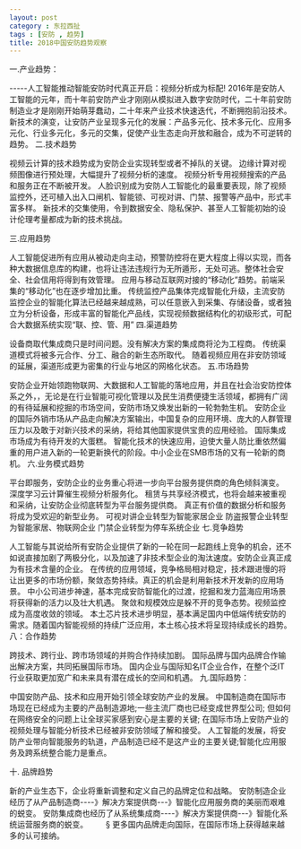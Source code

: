 ```yaml
---
layout: post
category : 东拉西扯
tags : [安防 , 趋势]
title: 2018中国安防趋势观察
---
```


一.产业趋势：

-----人工智能推动智能安防时代真正开启：视频分析成为标配!
2016年是安防人工智能的元年，而十年前安防产业才刚刚从模拟进入数字安防时代，二十年前安防制造业才是刚刚开始萌芽蠢动，二十年来产业技术快速迭代，不断拥抱前沿技术。
新技术的演变，让安防产业呈现多元化的发展：产品多元化、技术多元化、应用多元化、行业多元化，多元的交集，促使产业生态走向开放和融合，成为不可逆转的趋势。
二.技术趋势

视频云计算的技术趋势成为安防企业实现转型或者不掉队的关键。
边缘计算对视频图像进行预处理，大幅提升了视频分析的速度。
视频分析专用视频搜索的产品和服务正在不断被开发。
人脸识别成为安防人工智能化的最重要表现，除了视频监控外，还可植入出入口闸机、智能锁、可视对讲、门禁、报警等产品中，形式丰富多样。
新技术的交集使用，令到数据安全、隐私保护、甚至人工智能初始的设计伦理考量都成为新的技术挑战。
 

三.应用趋势

人工智能促进所有应用从被动走向主动，预警防控将在更大程度上得以实现，而各种大数据信息库的构建，也将让违法违规行为无所遁形，无处可逃。整体社会安全、社会信用将得到有效管理。
应用与移动互联网对接的“移动化”趋势。前端采集的“移动化”也在逐步增加比重。
传统监控产品集体完成智能化升级，主流安防监控企业的智能化算法已经越来越成熟，可以任意嵌入到采集、存储设备，或者独立为分析设备，形成丰富的智能化产品线，实现视频数据结构化的初级形式，可配合大数据系统实现“联、控、管、用”
四.渠道趋势

设备商取代集成商只是时间问题。没有解决方案的集成商将沦为工程商。
传统渠道模式将被多元合作、分工、融合的新生态所取代。
随着视频应用在非安防领域的延展，渠道形成更为密集的行业与地区的网格化状态。
五.市场趋势

安防企业开始领跑物联网、大数据和人工智能的落地应用，并且在社会治安防控体系之外，，无论是在行业智能可视化管理以及民生消费便捷生活领域，都拥有广阔的有待延展和挖掘的市场空间，安防市场又焕发出新的一轮勃勃生机。
安防企业的国际外销市场从产品走向解决方案输出，中国复杂的应用环境、庞大的人群管理压力以及敢于对新兴技术的采纳，将给其他国家提供宝贵的应用经验。
国际集成市场成为有待开发的大蛋糕。
智能化技术的快速应用，迫使大量人防比重依然偏重的用户进入新的一轮更新换代的阶段。中小企业在SMB市场的又有一轮新的商机。
六.业务模式趋势

平台即服务，安防企业的业务重心将进一步向平台服务提供商的角色倾斜演变。
深度学习云计算催生视频分析服务化。
租赁与共享经济模式，也将会越来被重视和采纳，让安防企业彻底转型为平台服务提供商。
真正有价值的数据分析和服务将成为受欢迎的新型业务。
可视对讲企业转型为智能家居企业
防盗报警企业转型为智能家居、物联网企业
门禁企业转型为停车系统企业
七.竞争趋势

人工智能与其说给所有安防企业提供了新的一轮在同一起跑线上竞争的机会，还不如说直接加剧了两极分化，以及加速了非技术型企业的淘汰速度。安防企业真正成为有技术含量的企业。
在传统的应用领域，竞争格局相对稳定，技术跟进慢的将让出更多的市场份额，聚敛态势持续。真正的机会是利用新技术开发新的应用场景。
中小公司进步神速，基本完成安防智能化的过渡，挖掘和发力蓝海应用场景将获得新的活力以及壮大机遇。
聚敛和规模效应是躲不开的竞争态势。视频监控成为高度收敛的领域。
本土芯片技术进步明显，基本满足国内中低端传统安防的需求。随着国内智能视频的持续广泛应用，本土核心技术将呈现持续成长的趋势。
八：合作趋势

跨技术、跨行业、跨市场领域的并购合作持续加剧。
国际品牌与国内品牌合作输出解决方案，共同拓展国际市场。
国内企业与国际知名IT企业合作，在整个泛IT行业获取更加宽广和未来具有潜在成长的空间和机遇。
九.国际趋势：

中国安防产品、技术和应用开始引领全球安防产业的发展。
中国制造商在国际市场现在已经成为主要的产品制造源地;一些主流厂商也已经变成世界型公司; 但如何在网络安全的问题上让全球买家感到安心是主要的关键;
在国际市场上安防产业的视频处理与智能分析技术已经被非安防领域了解和接受。
人工智能的发展，将安防产业带向智能服务的轨道，产品制造已经不是这产业的主要关键;智能化应用服务及跨系统整合能力是重点。

十. 品牌趋势

新的产业生态下，企业将重新调整和定义自己的品牌定位和战略。
安防制造企业经历了从产品制造商----》解决方案提供商---》智能化应用服务商的美丽而艰难的蜕变。
安防集成商也经历了从系统集成商----》解决方案提供商---》智能化系统运营服务商的蜕变。 　　§
更多国内品牌走向国际，在国际市场上获得越来越多的认可接纳。
